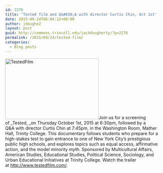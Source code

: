 ```yaml
---
id: 2276
title: 'Tested film and Q&#038;A with director Curtis Chin, Oct 1st'
date: 2015-09-24T06:04:12+00:00
author: jdoughe2
layout: post
guid: http://commons.trincoll.edu/jackdougherty/?p=2276
permalink: /2015/09/24/tested-film/
categories:
  - Blog posts
---
```

[<img class="alignright size-medium wp-image-2279" src="http://commons.trincoll.edu/colorandmoney/files/2015/09/TestedFilm-300x195.jpg" alt="TestedFilm" width="300" height="195" />](http://commons.trincoll.edu/colorandmoney/files/2015/09/TestedFilm.jpg)Join us for a screening of _Tested, _on Thursday October 1st, 2015 at 6:30pm, followed by a Q&A with director Curtis Chin at 7:45pm, in the Washington Room, Mather Hall, Trinity College. This documentary follows students who prepare for a high-stakes test to gain entrance to one of New York City&#8217;s prestigious public high schools, and explores topics such as equal access, affirmative action, and the model minority myth. Sponsored by Multicultural Affairs, American Studies, Educational Studies, Political Science, Sociology, and Urban Educational Initiatives at Trinity College. Watch the trailer at <http://www.testedfilm.com/>.